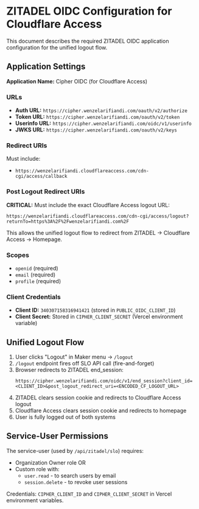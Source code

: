 # ZITADEL OIDC Configuration for Cloudflare Access

This document describes the required ZITADEL OIDC application configuration for the unified logout flow.

## Application Settings

**Application Name:** Cipher OIDC (for Cloudflare Access)

### URLs

- **Auth URL:** `https://cipher.wenzelarifiandi.com/oauth/v2/authorize`
- **Token URL:** `https://cipher.wenzelarifiandi.com/oauth/v2/token`
- **Userinfo URL:** `https://cipher.wenzelarifiandi.com/oidc/v1/userinfo`
- **JWKS URL:** `https://cipher.wenzelarifiandi.com/oauth/v2/keys`

### Redirect URIs

Must include:
- `https://wenzelarifiandi.cloudflareaccess.com/cdn-cgi/access/callback`

### Post Logout Redirect URIs

**CRITICAL:** Must include the exact Cloudflare Access logout URL:
```
https://wenzelarifiandi.cloudflareaccess.com/cdn-cgi/access/logout?returnTo=https%3A%2F%2Fwenzelarifiandi.com%2F
```

This allows the unified logout flow to redirect from ZITADEL → Cloudflare Access → Homepage.

### Scopes

- `openid` (required)
- `email` (required)
- `profile` (required)

### Client Credentials

- **Client ID:** `340307158316941421` (stored in `PUBLIC_OIDC_CLIENT_ID`)
- **Client Secret:** Stored in `CIPHER_CLIENT_SECRET` (Vercel environment variable)

## Unified Logout Flow

1. User clicks "Logout" in Maker menu → `/logout`
2. `/logout` endpoint fires off SLO API call (fire-and-forget)
3. Browser redirects to ZITADEL end_session:
   ```
   https://cipher.wenzelarifiandi.com/oidc/v1/end_session?client_id=<CLIENT_ID>&post_logout_redirect_uri=<ENCODED_CF_LOGOUT_URL>
   ```
4. ZITADEL clears session cookie and redirects to Cloudflare Access logout
5. Cloudflare Access clears session cookie and redirects to homepage
6. User is fully logged out of both systems

## Service-User Permissions

The service-user (used by `/api/zitadel/slo`) requires:
- Organization Owner role OR
- Custom role with:
  - `user.read` - to search users by email
  - `session.delete` - to revoke user sessions

Credentials: `CIPHER_CLIENT_ID` and `CIPHER_CLIENT_SECRET` in Vercel environment variables.
